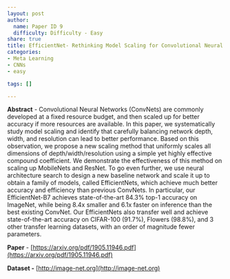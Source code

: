 ```yaml
---
layout: post
author:
  name: Paper ID 9
  difficulty: Difficulty - Easy
share: true
title: EfficientNet- Rethinking Model Scaling for Convolutional Neural Networks
categories:
- Meta Learning
- CNNs
- easy

tags: []

---
```

**Abstract** - Convolutional Neural Networks (ConvNets) are commonly developed at a fixed resource budget, and then scaled up for better accuracy if more resources are available. In this paper, we systematically study model scaling and identify that carefully balancing network depth, width, and resolution can lead to better performance. Based on this observation, we propose a new scaling method that uniformly scales all dimensions of depth/width/resolution using a simple yet highly effective compound coefficient. We demonstrate the effectiveness of this method on scaling up MobileNets and ResNet. To go even further, we use neural architecture search to design a new baseline network and scale it up to obtain a family of models, called EfficientNets, which achieve much better accuracy and efficiency than previous ConvNets. In particular, our EfficientNet-B7 achieves state-of-the-art 84.3% top-1 accuracy on ImageNet, while being 8.4x smaller and 6.1x faster on inference than the best existing ConvNet. Our EfficientNets also transfer well and achieve state-of-the-art accuracy on CIFAR-100 (91.7%), Flowers (98.8%), and 3 other transfer learning datasets, with an order of magnitude fewer parameters.

**Paper** - [https://arxiv.org/pdf/1905.11946.pdf](https://arxiv.org/pdf/1905.11946.pdf)

**Dataset -** [http://image-net.org](http://image-net.org)
    